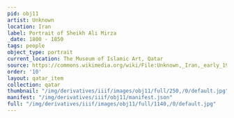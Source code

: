 ```yaml
---
pid: obj11
artist: Unknown
location: Iran
label: Portrait of Sheikh Ali Mirza
_date: 1800 - 1850
tags: people
object_type: portrait
current_location: The Museum of Islamic Art, Qatar
source: https://commons.wikimedia.org/wiki/File:Unknown,_Iran,_early_19th_Century_-_Portrait_of_Sheikh_Ali_Mirza_-_Google_Art_Project.jpg
order: '10'
layout: qatar_item
collection: qatar
thumbnail: "/img/derivatives/iiif/images/obj11/full/250,/0/default.jpg"
manifest: "/img/derivatives/iiif/obj11/manifest.json"
full: "/img/derivatives/iiif/images/obj11/full/1140,/0/default.jpg"
---
```

